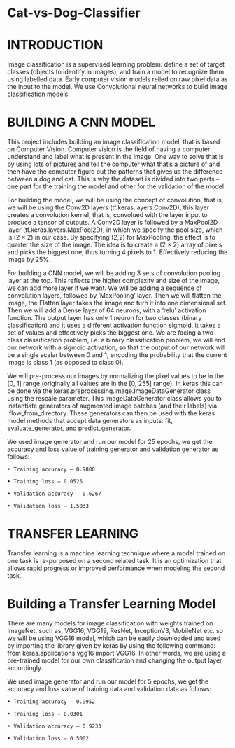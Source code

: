 # Cat-vs-Dog-Classifier
# INTRODUCTION

Image classification is a supervised learning problem: define a set of target classes (objects to identify in images), and train a model to recognize them using labelled data. Early computer vision models relied on raw pixel data as the input to the model. We use Convolutional neural networks to build image classification models.

# BUILDING A CNN MODEL

This project includes building an image classification model, that is based on Computer Vision. Computer vision is the field of having a computer understand and label what is present in the image. One way to solve that is by using lots of pictures and tell the computer what that’s a picture of and then have the computer figure out the patterns that gives us the difference between a dog and cat. This is why the dataset is divided into two parts – one part for the training the model and other for the validation of the model.

For building the model, we will be using the concept of convolution, that is, we will be using the Conv2D layers (tf.keras.layers.Conv2D), this layer creates a convolution kernel, that is, convolued with the layer input to produce a tensor of outputs. A Conv2D layer is followed by a MaxPool2D layer (tf.keras.layers.MaxPool2D), in which we specify the pool size, which is (2 × 2) in our case. By specifying (2,2) for MaxPooling, the effect is to quarter the size of the image. The idea is to create a  (2 × 2) array of pixels and picks the biggest one, thus turning 4 pixels to 1. Effectively reducing the image by 25%.

For building a CNN model, we will be adding 3 sets of convolution pooling layer at the top. This reflects the higher complexity and size of the image, we can add more layer if we want. We will be adding a sequence of convolution layers, followed by ‘MaxPooling’ layer. Then we will flatten the image, the Flatten layer takes the image and turn it into one dimensional set. Then we will add a Dense layer of 64 neurons, with a ‘relu’ activation function. The output layer has only 1 neuron for two classes (binary classification) and it uses a different activation function sigmoid, it takes a set of values and effectively picks the biggest one. We are facing a two-class classification problem, i.e. a binary classification problem, we will end our network with a sigmoid activation, so that the output of our network will be a single scalar between 0 and 1, encoding the probability that the current image is class 1 (as opposed to class 0).

We will pre-process our images by normalizing the pixel values to be in the [0, 1] range (originally all values are in the [0, 255] range). In keras this can be done via the keras.preprocessing.image.ImageDataGenerator class using the rescale parameter. This ImageDataGenerator class allows you to instantiate generators of augmented image batches (and their labels) via .flow_from_directory. These generators can then be used with the keras model methods that accept data generators as inputs: fit, evaluate_generator, and predict_generator.

We used image generator and run our model for 25 epochs, we get the accuracy and loss value of training generator and validation generator as follows:

    • Training accuracy – 0.9880
    
    • Training loss – 0.0525
    
    • Validation accuracy – 0.6267
    
    • Validation loss – 1.5033
 
# TRANSFER LEARNING

Transfer learning is a machine learning technique where a model trained on one task is re-purposed on a second related task. It is an optimization that allows rapid progress or improved performance when modeling the second task.

# Building a Transfer Learning Model

There are many models for image classification with weights trained on ImageNet, such as, VGG16, VGG19, ResNet, InceptionV3, MobileNet etc. so we will be using VGG16 model, which can be easily downloaded and used by importing the library given by keras by using the following command: from keras.applications.vgg16 import VGG16. In other words, we are using a pre-trained model for our own classification and changing the output layer accordingly.

We used image generator and run our model for 5 epochs, we get the accuracy and loss value of training data and validation data as follows:

    • Training accuracy – 0.9952
    
    • Training loss – 0.0301
    
    • Validation accuracy – 0.9233
    
    • Validation loss – 0.5002
